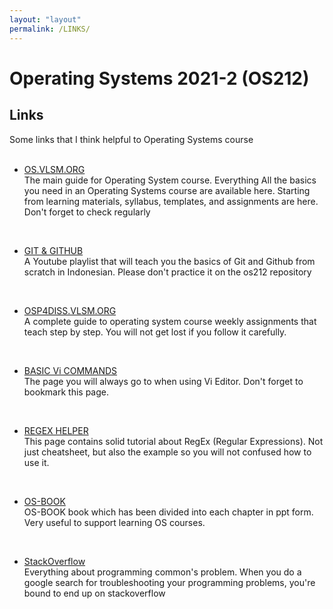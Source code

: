 ```yaml
---
layout: "layout"
permalink: /LINKS/
---
```


# Operating Systems 2021-2 (OS212)

## Links
Some links that I think helpful to Operating Systems course
<br><br>
- [OS.VLSM.ORG](https://os.vlsm.org/)<br>
The main guide for Operating System course. Everything All the basics you need in an Operating Systems course are available here. 
Starting from learning materials, syllabus, templates, and assignments are here. Don't forget to check regularly
<br>

- [GIT & GITHUB](https://www.youtube.com/playlist?list=PLFIM0718LjIVknj6sgsSceMqlq242-jNf)<br>
A Youtube playlist that will teach you the basics of Git and Github from scratch in Indonesian. Please don't practice it on the os212 repository
<br>

- [OSP4DISS.VLSM.ORG](https://osp4diss.vlsm.org/)<br>
A complete guide to operating system course weekly assignments that teach step by step. You will not get lost if you follow it carefully.
<br>

- [BASIC Vi COMMANDS](https://www.cs.colostate.edu/helpdocs/vi.html)<br>
The page you will always go to when using Vi Editor. Don't forget to bookmark this page.
<br>

- [REGEX HELPER](https://medium.com/factory-mind/regex-tutorial-a-simple-cheatsheet-by-examples-649dc1c3f285)<br>
This page contains solid tutorial about RegEx (Regular Expressions). Not just cheatsheet, but also the example so you will not confused how to use it.
<br>

- [OS-BOOK](https://www.os-book.com/OS10/slide-dir/)<br>
OS-BOOK book which has been divided into each chapter in ppt form. Very useful to support learning OS courses.
<br>

- [StackOverflow](https://stackoverflow.com/)<br>
Everything about programming common's problem. When you do a google search for troubleshooting your programming problems, you're bound to end up on stackoverflow
<br>

